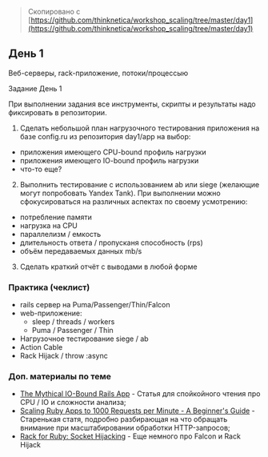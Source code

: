 > Скопировано с [https://github.com/thinknetica/workshop_scaling/tree/master/day1](https://github.com/thinknetica/workshop_scaling/tree/master/day1)


## День 1

Веб-серверы, rack-приложение, потоки/процессыю

Задание День 1

При выполнении задания все инструменты, скрипты и результаты надо фиксировать в репозитории.

1. Сделать небольшой план нагрузочного тестирования приложения на базе config.ru из репозитория day1/app на выбор:
  - приложения имеющего CPU-bound профиль нагрузки
  - приложения имеющего IO-bound профиль нагрузки
  - что-то еще?
2. Выполнить тестирование с использованием ab или siege (желающие могут попробовать Yandex Tank). При выполнении можно сфокусироваться на различных аспектах по своему усмотрению:
  - потребление памяти
  - нагрузка на CPU
  - параллелизм / емкость
  - длительность ответа / пропусканя способность (rps)
  - объём передаваемых данных mb/s
3. Сделать краткий отчёт с выводами в любой форме

### Практика (чеклист)

- rails сервер на Puma/Passenger/Thin/Falcon
- web-приложение:
  - sleep / threads / workers
  - Puma / Passenger / Thin
- Нагрузочное тестирование siege / ab
- Action Cable 
- Rack Hijack / throw :async

### Доп. материалы по теме

- [The Mythical IO-Bound Rails App](https://byroot.github.io/ruby/performance/2025/01/23/the-mythical-io-bound-rails-app.html) - Статья для спойкойного чтения про CPU / IO и сложности анализа;
- [Scaling Ruby Apps to 1000 Requests per Minute - A Beginner's Guide](https://www.speedshop.co/2015/07/29/scaling-ruby-apps-to-1000-rpm.html) - Старенькая статя, подробно разбирающая на что обращать внимание при масштабировании обработки HTTP-запросов;
- [Rack for Ruby: Socket Hijacking](https://blog.appsignal.com/2024/11/20/rack-for-ruby-socket-hijacking.html) - Еще немного про Falcon и Rack Hijack
